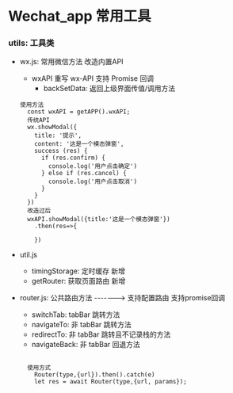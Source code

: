 <!--
 * @Descripttion:
 * @version:
 * @Author: Zhonglai Lu
 * @Date: 2020-09-02 16:13:52
 * @LastEditors: Zhonglai Lu
 * @LastEditTime: 2020-10-28 01:43:02
-->

# Wechat_app 常用工具

### utils: 工具类

- wx.js: 常用微信方法 改造内置API

  - wxAPI 重写 wx-API 支持 Promise 回调 
    - backSetData: 返回上级界面传值/调用方法

  ```
  使用方法
    const wxAPI = getAPP().wxAPI;
    传统API
    wx.showModal({
      title: '提示',
      content: '这是一个模态弹窗',
      success (res) {
        if (res.confirm) {
          console.log('用户点击确定')
        } else if (res.cancel) {
          console.log('用户点击取消')
        }
      }
    })
    改造过后
    wxAPI.showModal({title:'这是一个模态弹窗'})
      .then(res=>{
      
      })
  ```
- util.js
    - timingStorage: 定时缓存 新增
    - getRouter: 获取页面路由 新增
    
- router.js: 公共路由方法 -------> 支持配置路由 支持promise回调
  - switchTab: tabBar 跳转方法
  - navigateTo: 非 tabBar 跳转方法
  - redirectTo: 非 tabBar 跳转且不记录栈的方法
  - navigateBack: 非 tabBar 回退方法
  ```
  
    使用方式
      Router(type,{url}).then().catch(e)
      let res = await Router(type,{url, params});
  ```
